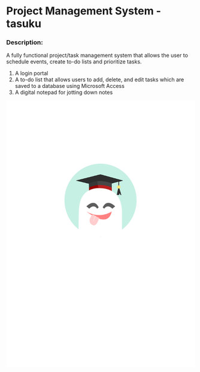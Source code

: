 # Project Management System - tasuku

### Description:
A fully functional project/task management system that allows the user to schedule events, create to-do lists and prioritize tasks.

1. A login portal
2. A to-do list that allows users to add, delete, and edit tasks which are saved to a database using Microsoft Access
3. A digital notepad for jotting down notes

![API Screenshot](image1.png)
